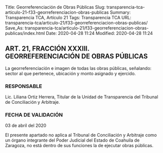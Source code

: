 Title: Georreferenciación de Obras Públicas
Slug: transparencia-tca-articulo-21-f33-georreferenciacion-obras-publicas
Summary: Transparencia TCA, Artículo 21
Tags: Transparencia TCA
URL: transparencia-tca/articulo-21/f33-georreferenciacion-obras-publicas/
Save_As: transparencia-tca/articulo-21/f33-georreferenciacion-obras-publicas/index.html
Date: 2020-04-28 11:24
Modified: 2020-04-28 11:24


## ART. 21, FRACCIÓN XXXIII. GEORREFERENCIACIÓN DE OBRAS PÚBLICAS

La georreferenciación e imagen de todas las obras públicas, señalando: sector al que pertenece, ubicación y monto asignado y ejercido.


### RESPONSABLE

Lic. Liliana Ortiz Herrera, Titular de la Unidad de Transparencia del Tribunal de Conciliación y Arbitraje.


### FECHA DE VALIDACIÓN

03 de abril del 2020


El presente apartado no aplica al Tribunal de Conciliación y Arbitraje como un órgano integrante del Poder Judicial del Estado de Coahuila de Zaragoza, no está dentro de sus funciones la de ejecutar obras públicas.



